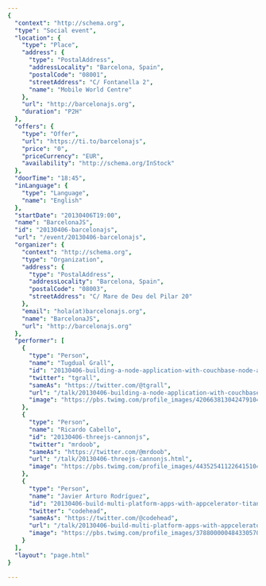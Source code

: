 ```yaml
---
{
  "context": "http://schema.org",
  "type": "Social event",
  "location": {
    "type": "Place",
    "address": {
      "type": "PostalAddress",
      "addressLocality": "Barcelona, Spain",
      "postalCode": "08001",
      "streetAddress": "C/ Fontanella 2",
      "name": "Mobile World Centre"
    },
    "url": "http://barcelonajs.org",
    "duration": "P2H"
  },
  "offers": {
    "type": "Offer",
    "url": "https://ti.to/barcelonajs",
    "price": "0",
    "priceCurrency": "EUR",
    "availability": "http://schema.org/InStock"
  },
  "doorTime": "18:45",
  "inLanguage": {
    "type": "Language",
    "name": "English"
  },
  "startDate": "20130406T19:00",
  "name": "BarcelonaJS",
  "id": "20130406-barcelonajs",
  "url": "/event/20130406-barcelonajs",
  "organizer": {
    "context": "http://schema.org",
    "type": "Organization",
    "address": {
      "type": "PostalAddress",
      "addressLocality": "Barcelona, Spain",
      "postalCode": "08003",
      "streetAddress": "C/ Mare de Deu del Pilar 20"
    },
    "email": "hola(at)barcelonajs.org",
    "name": "BarcelonaJS",
    "url": "http://barcelonajs.org"
  },
  "performer": [
    {
      "type": "Person",
      "name": "Tugdual Grall",
      "id": "20130406-building-a-node-application-with-couchbase-node-and-angular",
      "twitter": "tgrall",
      "sameAs": "https://twitter.com/@tgrall",
      "url": "/talk/20130406-building-a-node-application-with-couchbase-node-and-angular.html",
      "image": "https://pbs.twimg.com/profile_images/420663813042479104/UyAEiEiy.jpeg"
    },
    {
      "type": "Person",
      "name": "Ricardo Cabello",
      "id": "20130406-threejs-cannonjs",
      "twitter": "mrdoob",
      "sameAs": "https://twitter.com/@mrdoob",
      "url": "/talk/20130406-threejs-cannonjs.html",
      "image": "https://pbs.twimg.com/profile_images/443525411226415104/3dA2hCFR.png"
    },
    {
      "type": "Person",
      "name": "Javier Arturo Rodríguez",
      "id": "20130406-build-multi-platform-apps-with-appcelerator-titanium",
      "twitter": "codehead",
      "sameAs": "https://twitter.com/@codehead",
      "url": "/talk/20130406-build-multi-platform-apps-with-appcelerator-titanium.html",
      "image": "https://pbs.twimg.com/profile_images/378800000484330570/beb00f7a6f89105e82ae9e710f677a5b.jpeg"
    }
  ],
  "layout": "page.html"
}

---
```

